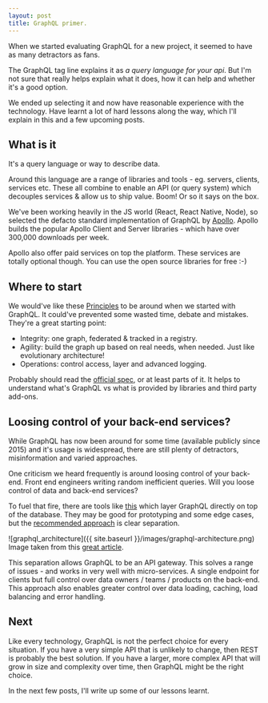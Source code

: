 ```yaml
---
layout: post
title: GraphQL primer.
---
```


When we started evaluating GraphQL for a new project, it seemed to have as many detractors as fans. 

The GraphQL tag line explains it as _a query language for your api_. But I'm not sure that really helps explain what it does, how it can help and whether it's a good option. 

We ended up selecting it and now have reasonable experience with the technology. Have learnt a lot of hard lessons along the way, which I'll explain in this and a few upcoming posts.

## What is it

It's a query language or way to describe data. 

Around this language are a range of libraries and tools - eg. servers, clients, services etc. These all combine to enable an API (or query system) which decouples services & allow us to ship value. Boom! Or so it says on the box.

We've been working heavily in the JS world (React, React Native, Node), so selected the defacto standard implementation of GraphQL by [Apollo](https://www.apollographql.com). Apollo builds the popular Apollo Client and Server libraries - which have over 300,000 downloads per week.

Apollo also offer paid services on top the platform. These services are totally optional though. You can use the open source libraries for free :-) 

## Where to start

We would've like these [Principles](https://principledgraphql.com) to be around when we started with GraphQL. It could've prevented some wasted time, debate and mistakes. They're a great starting point:

- Integrity: one graph, federated & tracked in a registry. 
- Agility: build the graph up based on real needs, when needed. Just like evolutionary architecture!
- Operations: control access, layer and advanced logging.

Probably should read the [official spec](https://facebook.github.io/graphql/draft), or at least parts of it. It helps to understand what's GraphQL vs what is provided by libraries and third party add-ons.  

## Loosing control of your back-end services?

While GraphQL has now been around for some time (available publicly since 2015) and it's usage is widespread, there are still plenty of detractors, misinformation and varied approaches. 

One criticism we heard frequently is around loosing control of your back-end. Front end engineers writing random inefficient queries. Will you loose control of data and back-end services?

To fuel that fire, there are tools like [this](https://hasura.io) which layer GraphQL directly on top of the database. They may be good for prototyping and some edge cases, but the [recommended approach](https://principledgraphql.com/operations#10-separate-the-graphql-layer-from-the-service-layer) is clear separation. 

![graphql_architecture]({{ site.baseurl }}/images/graphql-architecture.png)
Image taken from this [great article](https://labs.getninjas.com.br/sharing-data-in-a-microservices-architecture-using-graphql-97db59357602).

This separation allows GraphQL to be an API gateway. This solves a range of issues - and works in very well with micro-services. A single endpoint for clients but full control over data owners / teams / products on the back-end. This approach also enables greater control over data loading, caching, load balancing and error handling. 

## Next

Like every technology, GraphQL is not the perfect choice for every situation. If you have a very simple API that is unlikely to change, then REST is probably the best solution. If you have a larger, more complex API that will grow in size and complexity over time, then GraphQL might be the right choice.

In the next few posts, I'll write up some of our lessons learnt.



